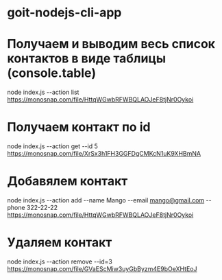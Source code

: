 # goit-nodejs-cli-app

# Получаем и выводим весь список контактов в виде таблицы (console.table)
node index.js --action list
https://monosnap.com/file/HttqWGwbRFWBQLAOJeF8tjNr0Oykoi

# Получаем контакт по id
node index.js --action get --id 5
https://monosnap.com/file/XrSx3h1FH3GGFDgCMKcN1uK9XHBmNA

# Добавялем контакт
node index.js --action add --name Mango --email mango@gmail.com --phone 322-22-22
https://monosnap.com/file/HttqWGwbRFWBQLAOJeF8tjNr0Oykoi

# Удаляем контакт
node index.js --action remove --id=3
https://monosnap.com/file/GVaEScMiw3uyGbByzm4E9bOeXHtEoJ